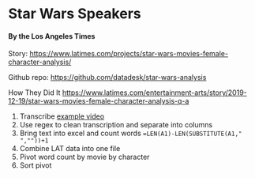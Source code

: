# Star Wars Speakers

#### By the Los Angeles Times

Story: https://www.latimes.com/projects/star-wars-movies-female-character-analysis/

Github repo: https://github.com/datadesk/star-wars-analysis

How They Did It
https://www.latimes.com/entertainment-arts/story/2019-12-19/star-wars-movies-female-character-analysis-q-a


1. Transcribe [example video](https://youtu.be/8631ukAVr6g?t=88)
2. Use regex to clean transcription and separate into columns
3. Bring text into excel and count words `=LEN(A1)-LEN(SUBSTITUTE(A1," ",""))+1`
4. Combine LAT data into one file
5. Pivot word count by movie by character
6. Sort pivot